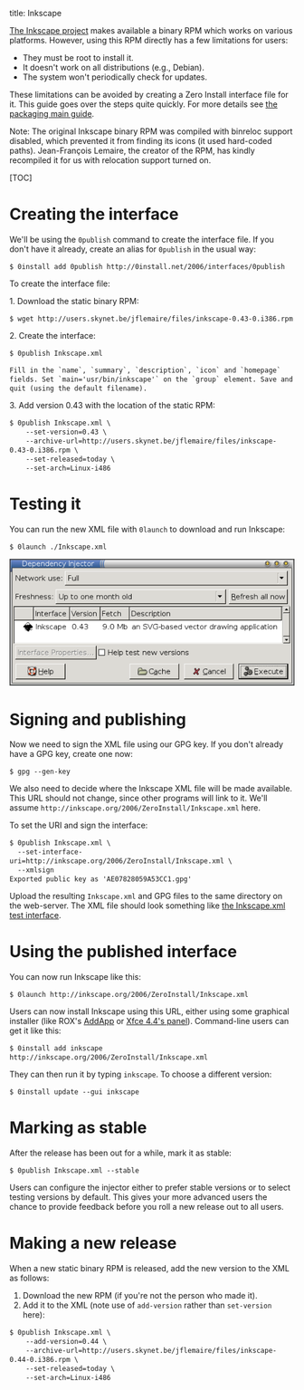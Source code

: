title: Inkscape

[The Inkscape project](http://inkscape.org/) makes available a binary RPM which works on various platforms. However, using this RPM directly has a few limitations for users:

- They must be root to install it.
- It doesn't work on all distributions (e.g., Debian).
- The system won't periodically check for updates.

These limitations can be avoided by creating a Zero Install interface file for it. This guide goes over the steps quite quickly. For more details see [the packaging main guide](../guide-gui.md).

Note: The original Inkscape binary RPM was compiled with binreloc support disabled, which prevented it from finding its icons (it used hard-coded paths). Jean-François Lemaire, the creator of the RPM, has kindly recompiled it for us with relocation support turned on.

[TOC]

# Creating the interface

We'll be using the `0publish` command to create the interface file. If you don't have it already, create an alias for `0publish` in the usual way:

```shell
$ 0install add 0publish http://0install.net/2006/interfaces/0publish
```

To create the interface file:

1\. Download the static binary RPM:

```shell
$ wget http://users.skynet.be/jflemaire/files/inkscape-0.43-0.i386.rpm
```

2\. Create the interface:

```shell    
$ 0publish Inkscape.xml
```

    Fill in the `name`, `summary`, `description`, `icon` and `homepage` fields. Set `main='usr/bin/inkscape'` on the `group` element. Save and quit (using the default filename).
    
3\. Add version 0.43 with the location of the static RPM:

```shell    
$ 0publish Inkscape.xml \
    --set-version=0.43 \
    --archive-url=http://users.skynet.be/jflemaire/files/inkscape-0.43-0.i386.rpm \
    --set-released=today \
    --set-arch=Linux-i486
```

# Testing it

You can run the new XML file with `0launch` to download and run Inkscape:

```shell
$ 0launch ./Inkscape.xml
```

![Running Inkscape with Zero Install](../../img/screens/package-inkscape.png)

# Signing and publishing

Now we need to sign the XML file using our GPG key. If you don't already have a GPG key, create one now:

```shell
$ gpg --gen-key
```

We also need to decide where the Inkscape XML file will be made available. This URL should not change, since other programs will link to it. We'll assume `http://inkscape.org/2006/ZeroInstall/Inkscape.xml` here.

To set the URI and sign the interface:

```shell
$ 0publish Inkscape.xml \
  --set-interface-uri=http://inkscape.org/2006/ZeroInstall/Inkscape.xml \
  --xmlsign
Exported public key as 'AE07828059A53CC1.gpg'
```

Upload the resulting `Inkscape.xml` and GPG files to the same directory on the web-server. The XML file should look something like [the Inkscape.xml test interface](http://0install.net/2006/3rd-party/Inkscape.xml).

# Using the published interface

You can now run Inkscape like this:

```shell
$ 0launch http://inkscape.org/2006/ZeroInstall/Inkscape.xml
```

Users can now install Inkscape using this URL, either using some graphical installer (like ROX's [AddApp](http://rox.sourceforge.net/desktop/AddApp) or [Xfce 4.4's panel](http://rox.sourceforge.net/desktop/node/269)). Command-line users can get it like this:

```shell
$ 0install add inkscape http://inkscape.org/2006/ZeroInstall/Inkscape.xml
```

They can then run it by typing `inkscape`. To choose a different version:

```shell
$ 0install update --gui inkscape
```

# Marking as stable

After the release has been out for a while, mark it as stable:

```shell
$ 0publish Inkscape.xml --stable
```

Users can configure the injector either to prefer stable versions or to select testing versions by default. This gives your more advanced users the chance to provide feedback before you roll a new release out to all users.

# Making a new release

When a new static binary RPM is released, add the new version to the XML as follows:

1.  Download the new RPM (if you're not the person who made it).
2.  Add it to the XML (note use of `add-version` rather than `set-version` here):

```shell
$ 0publish Inkscape.xml \
    --add-version=0.44 \
    --archive-url=http://users.skynet.be/jflemaire/files/inkscape-0.44-0.i386.rpm \
    --set-released=today \
    --set-arch=Linux-i486
```
